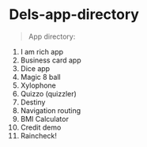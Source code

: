 # Dels-app-directory

> App directory:
1.  I am rich app
2.  Business card app
3.  Dice app
4.  Magic 8 ball
5.  Xylophone
6.  Quizzo (quizzler)
7.  Destiny
8.  Navigation routing
9.  BMI Calculator
10. Credit demo
11. Raincheck!
